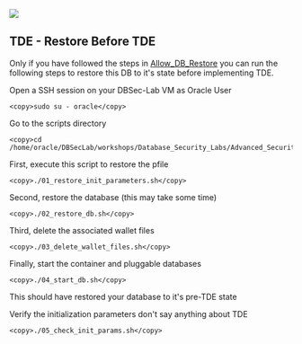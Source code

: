 ![](../../../../images/banner_ASO.PNG)

## TDE - Restore Before TDE

Only if you have followed the steps in [Allow_DB_Restore](../Allow_DB_Restore/README.md) you can run the following steps to restore this DB to it's state before implementing TDE.


Open a SSH session on your DBSec-Lab VM as Oracle User

````
<copy>sudo su - oracle</copy>
````

Go to the scripts directory

````
<copy>cd /home/oracle/DBSecLab/workshops/Database_Security_Labs/Advanced_Security/TDE/Restore_Before_TDE</copy>
````

First, execute this script to restore the pfile

````
<copy>./01_restore_init_parameters.sh</copy>
````

Second, restore the database (this may take some time)

````
<copy>./02_restore_db.sh</copy>
````

Third, delete the associated wallet files

````
<copy>./03_delete_wallet_files.sh</copy>
````

Finally, start the container and pluggable databases

````
<copy>./04_start_db.sh</copy>
````

This should have restored your database to it's pre-TDE state

Verify the initialization parameters don't say anything about TDE

````
<copy>./05_check_init_params.sh</copy>
````

